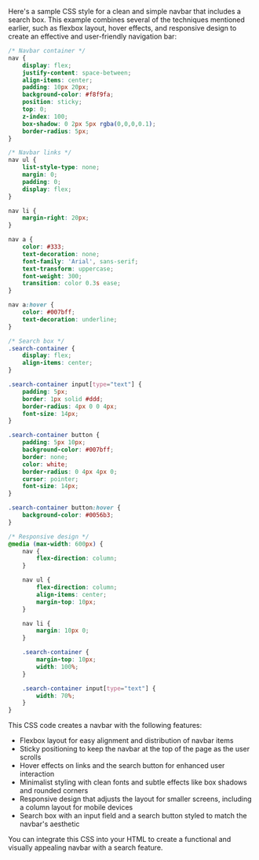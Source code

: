 Here's a sample CSS style for a clean and simple navbar that includes a search box. This example combines several of the techniques mentioned earlier, such as flexbox layout, hover effects, and responsive design to create an effective and user-friendly navigation bar:

```css
/* Navbar container */
nav {
    display: flex;
    justify-content: space-between;
    align-items: center;
    padding: 10px 20px;
    background-color: #f8f9fa;
    position: sticky;
    top: 0;
    z-index: 100;
    box-shadow: 0 2px 5px rgba(0,0,0,0.1);
    border-radius: 5px;
}

/* Navbar links */
nav ul {
    list-style-type: none;
    margin: 0;
    padding: 0;
    display: flex;
}

nav li {
    margin-right: 20px;
}

nav a {
    color: #333;
    text-decoration: none;
    font-family: 'Arial', sans-serif;
    text-transform: uppercase;
    font-weight: 300;
    transition: color 0.3s ease;
}

nav a:hover {
    color: #007bff;
    text-decoration: underline;
}

/* Search box */
.search-container {
    display: flex;
    align-items: center;
}

.search-container input[type="text"] {
    padding: 5px;
    border: 1px solid #ddd;
    border-radius: 4px 0 0 4px;
    font-size: 14px;
}

.search-container button {
    padding: 5px 10px;
    background-color: #007bff;
    border: none;
    color: white;
    border-radius: 0 4px 4px 0;
    cursor: pointer;
    font-size: 14px;
}

.search-container button:hover {
    background-color: #0056b3;
}

/* Responsive design */
@media (max-width: 600px) {
    nav {
        flex-direction: column;
    }

    nav ul {
        flex-direction: column;
        align-items: center;
        margin-top: 10px;
    }

    nav li {
        margin: 10px 0;
    }

    .search-container {
        margin-top: 10px;
        width: 100%;
    }

    .search-container input[type="text"] {
        width: 70%;
    }
}
```

This CSS code creates a navbar with the following features:

- Flexbox layout for easy alignment and distribution of navbar items
- Sticky positioning to keep the navbar at the top of the page as the user scrolls
- Hover effects on links and the search button for enhanced user interaction
- Minimalist styling with clean fonts and subtle effects like box shadows and rounded corners
- Responsive design that adjusts the layout for smaller screens, including a column layout for mobile devices
- Search box with an input field and a search button styled to match the navbar's aesthetic

You can integrate this CSS into your HTML to create a functional and visually appealing navbar with a search feature.

